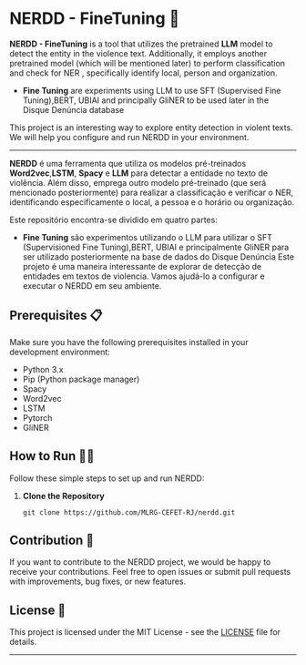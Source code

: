 # NERDD  - FineTuning 🚫

**NERDD - FineTuning** is a tool that utilizes the pretrained  **LLM**  model to detect the entity in the violence text. Additionally, it employs another pretrained model (which will be mentioned later) to perform classification and check for NER , specifically identify local, person and organization.

- **Fine Tuning** are experiments using LLM to use SFT (Supervised Fine Tuning),BERT, UBIAI and principally GliNER to be used later in the Disque Denúncia database

This project is an interesting way to explore entity detection in violent texts. We will help you configure and run NERDD in your environment.

----------------------------------------------------------------------------------------
**NERDD** é uma ferramenta que utiliza os modelos pré-treinados **Word2vec**,**LSTM**, **Spacy** e **LLM** para detectar a entidade no texto de violência. Além disso, emprega outro modelo pré-treinado (que será mencionado posteriormente) para realizar a classificação e verificar o NER, identificando especificamente o local, a pessoa e o horário ou organização.

Este repositório encontra-se dividido em quatro partes:


- **Fine Tuning** são experimentos utilizando o LLM para utilizar o SFT (Supervisioned Fine Tuning),BERT, UBIAI e principalmente GliNER para ser utilizado posteriormente na base de dados do Disque Denúncia
Este projeto é uma maneira interessante de explorar de detecção de entidades em textos de violencia. Vamos ajudá-lo a configurar e executar o NERDD em seu ambiente.

## Prerequisites 📋

Make sure you have the following prerequisites installed in your development environment:

- Python 3.x
- Pip (Python package manager)
- Spacy
- Word2vec
- LSTM
- Pytorch
- GliNER

## How to Run 🏃‍♀️

Follow these simple steps to set up and run NERDD:

1. **Clone the Repository**

   ```shell
   git clone https://github.com/MLRG-CEFET-RJ/nerdd.git
   ```

## Contribution 🤝

If you want to contribute to the NERDD project, we would be happy to receive your contributions. Feel free to open issues or submit pull requests with improvements, bug fixes, or new features.

## License 📄

This project is licensed under the MIT License - see the [LICENSE](LICENSE) file for details.

---
